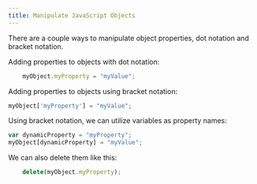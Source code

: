 ```yaml
---
title: Manipulate JavaScript Objects
---
```

There are a couple ways to manipulate object properties, dot notation and bracket notation.

Adding properties to objects with dot notation:

```js
    myObject.myProperty = "myValue";
```

Adding properties to objects using bracket notation:
```javascript
myObject['myProperty'] = "myValue";
```

Using bracket notation, we can utilize variables as property names:

```javascript
var dynamicProperty = "myProperty";
myObject[dynamicProperty] = "myValue";
```

We can also delete them like this:

```js
    delete(myObject.myProperty);
```
